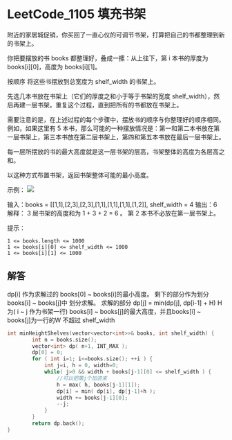 # LeetCode_1105 填充书架

附近的家居城促销，你买回了一直心仪的可调节书架，打算把自己的书都整理到新的书架上。

你把要摆放的书 books 都整理好，叠成一摞：从上往下，第 i 本书的厚度为 books[i][0]，高度为 books[i][1]。

按顺序 将这些书摆放到总宽度为 shelf_width 的书架上。

先选几本书放在书架上（它们的厚度之和小于等于书架的宽度 shelf_width），然后再建一层书架。重复这个过程，直到把所有的书都放在书架上。

需要注意的是，在上述过程的每个步骤中，摆放书的顺序与你整理好的顺序相同。 例如，如果这里有 5 本书，那么可能的一种摆放情况是：第一和第二本书放在第一层书架上，第三本书放在第二层书架上，第四和第五本书放在最后一层书架上。

每一层所摆放的书的最大高度就是这一层书架的层高，书架整体的高度为各层高之和。

以这种方式布置书架，返回书架整体可能的最小高度。


示例：
![](https://assets.leetcode-cn.com/aliyun-lc-upload/uploads/2019/06/28/shelves.png)



输入：books = [[1,1],[2,3],[2,3],[1,1],[1,1],[1,1],[1,2]], shelf_width = 4
输出：6
解释：
3 层书架的高度和为 1 + 3 + 2 = 6 。
第 2 本书不必放在第一层书架上。

 

提示：

    1 <= books.length <= 1000
    1 <= books[i][0] <= shelf_width <= 1000
    1 <= books[i][1] <= 1000



## 解答
dp[i] 作为求解过的 books[0] ~ books[i]的最小高度。
剩下的部分作为划分books[i] ~ books[j]中 划分求解。
求解的部分 dp[j] = min(dp[j], dp[i-1] + H)
H 为( i ~ j 作为书架一行) books[i] ~ books[j]的最大高度，并且books[i] ~ books[j]为一行的W 不超过 shelf_width


```C++
int minHeightShelves(vector<vector<int>>& books, int shelf_width) {
        int n = books.size();
        vector<int> dp( n+1, INT_MAX );
        dp[0] = 0;
        for ( int i=1; i<=books.size(); ++i ) {
            int j=i, h = 0, width=0;
            while( j>0 && width + books[j-1][0] <= shelf_width ) {
                //可以把第j个加进来
                h = max( h, books[j-1][1]);
                dp[i] = min( dp[i], dp[j-1]+h );
                width += books[j-1][0];
                --j;
            }
        }
        return dp.back(); 
}

```